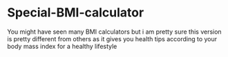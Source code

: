 # Special-BMI-calculator
You might have seen many BMI calculators but i am pretty sure this version is pretty different from others as it gives you health tips according to your body mass index for a healthy lifestyle

